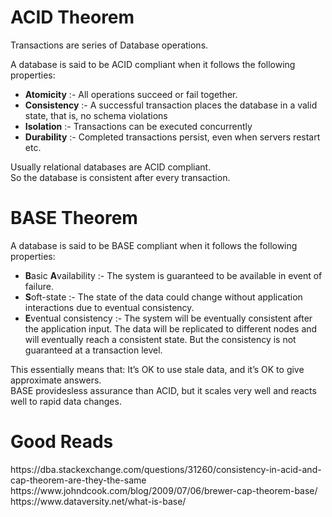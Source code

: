 <h1>ACID Theorem</h1>
  <p>Transactions are series of Database operations.</p>
  <p>A database is said to be ACID compliant when it follows the following properties:</p>
  <ul>
    <li><b>Atomicity</b> :- All operations succeed or fail together.</li>
    <li><b>Consistency</b> :- A successful transaction places the database in a valid state, that is, no schema violations</li>
    <li><b>Isolation</b> :- Transactions can be executed concurrently </li>
    <li><b>Durability</b> :- Completed transactions persist, even when servers restart etc.</li>
  </ul>
  <p>Usually relational databases are ACID compliant. <br/>
    So the database is consistent after every transaction.
  </p>

<h1>BASE Theorem</h1>
  <p>A database is said to be BASE compliant when it follows the following properties:</p>
  <ul>
    <li><b>B</b>asic <b>A</b>vailability :- The system is guaranteed to be available in event of failure.</li>
    <li><b>S</b>oft-state :- The state of the data could change without application interactions due to eventual consistency.</li>
    <li><b>E</b>ventual consistency :- The system will be eventually consistent after the application input. The data will be replicated to different nodes and will eventually reach a consistent state. But the consistency is not guaranteed at a transaction level.</li>
  </ul>
  <p>This essentially means that: It’s OK to use stale data, and it’s OK to give approximate answers. <br/>
     BASE providesless assurance than ACID, but it scales very well and reacts well to rapid data changes.
  </p>

<h1>Good Reads</h1>
  https://dba.stackexchange.com/questions/31260/consistency-in-acid-and-cap-theorem-are-they-the-same <br/>
  https://www.johndcook.com/blog/2009/07/06/brewer-cap-theorem-base/ <br/>
  https://www.dataversity.net/what-is-base/
  